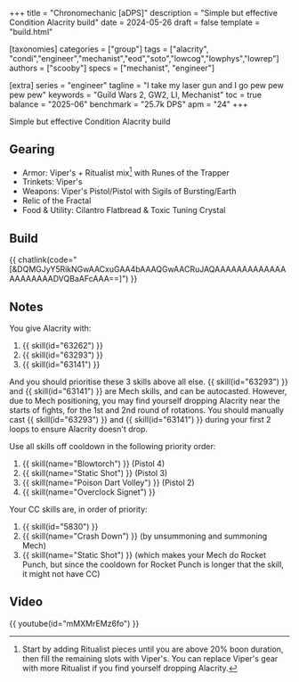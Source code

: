 +++
title = "Chronomechanic [aDPS]"
description = "Simple but effective Condition Alacrity build"
date = 2024-05-26
draft = false
template = "build.html"

[taxonomies]
categories = ["group"]
tags = ["alacrity", "condi","engineer","mechanist","eod","soto","lowcog","lowphys","lowrep"]
authors = ["scooby"]
specs = ["mechanist", "engineer"]

[extra]
series = "engineer"
tagline = "I take my laser gun and I go pew pew pew pew"
keywords = "Guild Wars 2, GW2, LI, Mechanist"
toc = true
balance = "2025-06"
benchmark = "25.7k DPS"
apm = "24"
+++

Simple but effective Condition Alacrity build

## Gearing

- Armor: Viper's + Ritualist mix[^1] with Runes of the Trapper
- Trinkets: Viper's
- Weapons: Viper's Pistol/Pistol with Sigils of Bursting/Earth
- Relic of the Fractal
- Food & Utility: Cilantro Flatbread & Toxic Tuning Crystal

[^1]: Start by adding Ritualist pieces until you are above 20% boon duration, then fill the remaining slots with Viper's. You can replace Viper's gear with more Ritualist if you find yourself dropping Alacrity.

## Build

{{ chatlink(code="[&DQMGJyY5RikNGwAACxuGAA4bAAAQGwAACRuJAQAAAAAAAAAAAAAAAAAAAAADVQBaAFcAAA==]") }}

## Notes

You give Alacrity with:
1. {{ skill(id="63262") }}  
1. {{ skill(id="63293") }}  
1. {{ skill(id="63141") }}

And you should prioritise these 3 skills above all else. {{ skill(id="63293") }} and {{ skill(id="63141") }} are Mech skills, and can be autocasted. However, due to Mech positioning, you may find yourself dropping Alacrity near the starts of fights, for the 1st and 2nd round of rotations. You should manually cast {{ skill(id="63293") }} and {{ skill(id="63141") }} during your first 2 loops to ensure Alacrity doesn't drop.

Use all skills off cooldown in the following priority order:

1. {{ skill(name="Blowtorch") }} (Pistol 4)  
1. {{ skill(name="Static Shot") }} (Pistol 3)  
1. {{ skill(name="Poison Dart Volley") }} (Pistol 2)  
1. {{ skill(name="Overclock Signet") }}

Your CC skills are, in order of priority:

1. {{ skill(id="5830") }}  
1. {{ skill(name="Crash Down") }} (by unsummoning and summoning Mech)  
1. {{ skill(name="Static Shot") }} (which makes your Mech do Rocket Punch, but since the cooldown for Rocket Punch is longer that the skill, it might not have CC)

## Video

{{ youtube(id="mMXMrEMz6fo") }}
